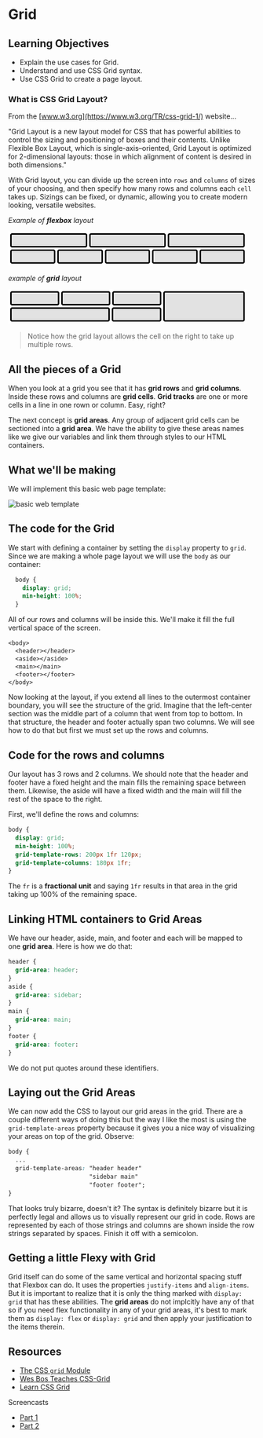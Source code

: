 # Grid

## Learning Objectives

* Explain the use cases for Grid.
* Understand and use CSS Grid syntax.
* Use CSS Grid to create a page layout.

### What is CSS Grid Layout?

From the [www.w3.org](https://www.w3.org/TR/css-grid-1/) website...

"Grid Layout is a new layout model for CSS that has powerful abilities to control the sizing and positioning of boxes and their contents. Unlike Flexible Box Layout, which is single-axis–oriented, Grid Layout is optimized for 2-dimensional layouts: those in which alignment of content is desired in both dimensions."

With Grid layout, you can divide up the screen into `rows` and `columns` of sizes of your choosing, and then specify how many rows and columns each `cell` takes up. Sizings can be fixed, or dynamic, allowing you to create modern looking, versatile websites.

_Example of **flexbox** layout_

![flex layout example](../../.gitbook/assets/flex-layout-ex.png)

_example of **grid** layout_

![grid layout example](../../.gitbook/assets/grid-layout-ex.png)

> Notice how the grid layout allows the cell on the right to take up multiple rows.

## All the pieces of a Grid

When you look at a grid you see that it has **grid rows** and **grid columns**. Inside these rows and columns are **grid cells**. **Grid tracks** are one or more cells in a line in one rown or column. Easy, right?

The next concept is **grid areas**. Any group of adjacent grid cells can be sectioned into a **grid area**. We have the ability to give these areas names like we give our variables and link them through styles to our HTML containers.

## What we'll be making

We will implement this basic web page template:

![basic web template](https://i.imgur.com/mYxUzjl.png)

## The code for the Grid

We start with defining a container by setting the `display` property to `grid`. Since we are making a whole page layout we will use the `body` as our container:

```css
  body {
    display: grid;
    min-height: 100%;
  }
```

All of our rows and columns will be inside this. We'll make it fill the full vertical space of the screen.

```markup
<body>
  <header></header>
  <aside></aside>
  <main></main>
  <footer></footer>
</body>
```

Now looking at the layout, if you extend all lines to the outermost container boundary, you will see the structure of the grid. Imagine that the left-center section was the middle part of a column that went from top to bottom. In that structure, the header and footer actually span two columns. We will see how to do that but first we must set up the rows and columns.

## Code for the rows and columns

Our layout has 3 rows and 2 columns. We should note that the header and footer have a fixed height and the main fills the remaining space between them. Likewise, the aside will have a fixed width and the main will fill the rest of the space to the right.

First, we'll define the rows and columns:

```css
body {
  display: grid;
  min-height: 100%;
  grid-template-rows: 200px 1fr 120px;
  grid-template-columns: 180px 1fr;
}
```

The `fr` is a **fractional unit** and saying `1fr` results in that area in the grid taking up 100% of the remaining space.

## Linking HTML containers to Grid Areas

We have our header, aside, main, and footer and each will be mapped to one **grid area**. Here is how we do that:

```css
header {
  grid-area: header;
}
aside {
  grid-area: sidebar;
}
main {
  grid-area: main;
}
footer {
  grid-area: footer:
}
```

We do not put quotes around these identifiers.

## Laying out the Grid Areas

We can now add the CSS to layout our grid areas in the grid. There are a couple different ways of doing this but the way I like the most is using the `grid-template-areas` property because it gives you a nice way of visualizing your areas on top of the grid. Observe:

```css
body {
  ...
  grid-template-areas: "header header"
                       "sidebar main"
                       "footer footer";
}
```

That looks truly bizarre, doesn't it? The syntax is definitely bizarre but it is perfectly legal and allows us to visually represent our grid in code. Rows are represented by each of those strings and columns are shown inside the row strings separated by spaces. Finish it off with a semicolon.

## Getting a little Flexy with Grid

Grid itself can do some of the same vertical and horizontal spacing stuff that Flexbox can do. It uses the properties `justify-items` and `align-items`. But it is important to realize that it is only the thing marked with `display: grid` that has these abilities. The **grid areas** do not implcitly have any of that so if you need flex functionality in any of your grid areas, it's best to mark them as `display: flex` or `display: grid` and then apply your justification to the items therein.

## Resources

* [The CSS `grid` Module](https://css-tricks.com/snippets/css/complete-guide-grid/)
* [Wes Bos Teaches CSS-Grid](http://wesbos.com/announcing-my-css-grid-course/)
* [Learn CSS Grid](http://learncssgrid.com/)

Screencasts

* [Part 1](http://youtu.be/wBlBTO7mqoI)
* [Part 2](http://youtu.be/_I58MXDnBEs)

